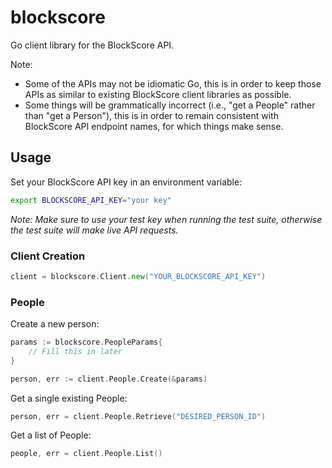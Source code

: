 # blockscore
Go client library for the BlockScore API.

Note:
* Some of the APIs may not be idiomatic Go, this is in order to keep those APIs as similar to existing BlockScore client libraries as possible.
* Some things will be grammatically incorrect (i.e., "get a People" rather than "get a Person"), this is in order to remain consistent with BlockScore API endpoint names, for which things make sense.

## Usage

Set your BlockScore API key in an environment variable:

```bash
export BLOCKSCORE_API_KEY="your key"
```

*Note: Make sure to use your test key when running the test suite, otherwise the test suite will make live API requests.*

### Client Creation

```go
client = blockscore.Client.new("YOUR_BLOCKSCORE_API_KEY")
```

### People

Create a new person:

```go
params := blockscore.PeopleParams{
    // Fill this in later
}

person, err := client.People.Create(&params)
```

Get a single existing People:

```go
person, err = client.People.Retrieve("DESIRED_PERSON_ID")
```

Get a list of People:

```go
people, err = client.People.List()
```